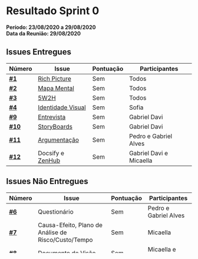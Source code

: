 # Resultado Sprint 0
**Período: 23/08/2020 a 29/08/2020**<br>
**Data da Reunião: 29/08/2020**
## Issues Entregues

|Número | Issue | Pontuação | Participantes|
| - | - | - | - |
| [**#1**](https://github.com/UnBArqDsw/2020.1_G12_Stock/issues/1) | [Rich Picture](preTraceability/RichPicture.md)   | Sem  | Todos  |
| [**#2**](https://github.com/UnBArqDsw/2020.1_G12_Stock/issues/2) | [Mapa Mental](preTraceability/MapaMental.md) | Sem | Todos |
| [**#3**](https://github.com/UnBArqDsw/2020.1_G12_Stock/issues/3) | [5W2H](preTraceability/5W2H.md) | Sem | Todos |
| [**#4**](https://github.com/UnBArqDsw/2020.1_G12_Stock/issues/4) | [Identidade Visual](Product/ManualId.md) | Sem | Sofia |
| [**#9**](https://github.com/UnBArqDsw/2020.1_G12_Stock/issues/9) | [Entrevista](Elicitation/Entrevista.md) | Sem | Gabriel Davi |
| [**#10**](https://github.com/UnBArqDsw/2020.1_G12_Stock/issues/10) | [StoryBoards](Elicitation/StoryBoard.md) | Sem | Gabriel Davi|
| [**#11**](https://github.com/UnBArqDsw/2020.1_G12_Stock/issues/11) | [Argumentação](preTraceability/Argumentacao.md) | Sem | Pedro e Gabriel Alves |
| [**#12**](https://github.com/UnBArqDsw/2020.1_G12_Stock/issues/12) | Docsify e [ZenHub](https://github.com/UnBArqDsw/2020.1_G12_Stock/tree/master#workspaces/stock-5f46b149cedde3001802fff1/board?repos=289488039) | Sem | Gabriel Davi e Micaella |

## Issues Não Entregues

|Número | Issue | Pontuação | Participantes|
| - | - | - | - |
| [**#6**](https://github.com/UnBArqDsw/2020.1_G12_Stock/issues/6) | Questionário | Sem | Pedro e Gabriel Alves |
| [**#7**](https://github.com/UnBArqDsw/2020.1_G12_Stock/issues/7) | Causa-Efeito, Plano de Análise de Risco/Custo/Tempo | Sem | Micaella |
| [**#8**](https://github.com/UnBArqDsw/2020.1_G12_Stock/issues/8) | Documento de Visão | Sem | Micaella e Sofia |


## Dívidas Técnicas
|Número | Issue | Pontuação | Participantes|
| - | - | - | - |
| [**#5**](https://github.com/UnBArqDsw/2020.1_G12_Stock/issues/5) | Brainstorming | Sem | Pedro |

## Quadro de Conhecimento
*Métrica ainda não tinha sido definida nesta Sprint.*

## Burndown
*Métrica ainda não tinha sido definida nesta Sprint.*

## Velocity
*Métrica ainda não tinha sido definida nesta Sprint.*

## Observações
* Durante o desenvolvimento da Sprint 0, o time decidiu utilizar a técnica de  [Design Sprint](DesignSprint/DesignSprint.md) para a produção de alguns artefatos que já tinham sido definidos, como o Documento de Visão, Causa-Efeito, Questionário e Plano de Análise de Risco/Custo/Tempo. Sendo assim, essas issues não se tornaram dívidas técnicas.
